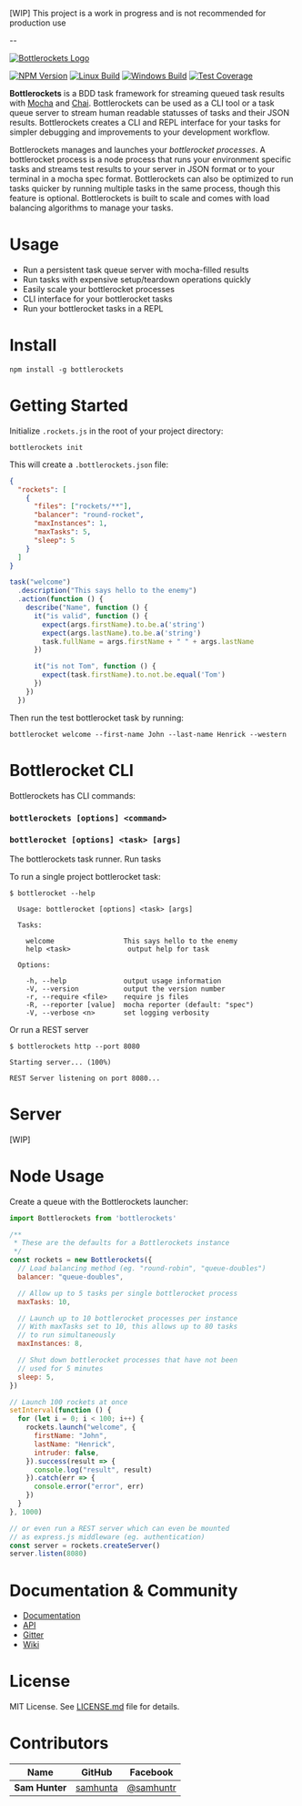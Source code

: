 [WIP] This project is a work in progress and is not recommended for production use

--

[![Bottlerockets Logo](https://cldup.com/WXo9ouZhmm.png)](https://bottlerockets.github.io/)

[![NPM Version][npm-image]][npm-url]
[![Linux Build][travis-image]][travis-url]
[![Windows Build][appveyor-image]][appveyor-url]
[![Test Coverage][coveralls-image]][coveralls-url]

**Bottlerockets** is a BDD task framework for streaming queued task results with [Mocha](https://mochajs.org/) and [Chai](http://chaijs.com/). Bottlerockets can be used as a CLI tool or a task queue server to stream human readable statusses of tasks and their JSON results. Bottlerockets creates a CLI and REPL interface for your tasks for simpler debugging and improvements to your development workflow.

Bottlerockets manages and launches your *bottlerocket processes*. A bottlerocket process is a node process that runs your environment specific tasks and streams test results to your server in JSON format or to your terminal in a mocha spec format. Bottlerockets can also be optimized to run tasks quicker by running multiple tasks in the same process, though this feature is optional. Bottlerockets is built to scale and comes with load balancing algorithms to manage your tasks.

# Usage

- Run a persistent task queue server with mocha-filled results
- Run tasks with expensive setup/teardown operations quickly
- Easily scale your bottlerocket processes
- CLI interface for your bottlerocket tasks
- Run your bottlerocket tasks in a REPL

# Install

```
npm install -g bottlerockets
```

# Getting Started

Initialize `.rockets.js` in the root of your project directory:

```
bottlerockets init
```

This will create a `.bottlerockets.json` file:

```json
{
  "rockets": [
    {
      "files": ["rockets/**"],
      "balancer": "round-rocket",
      "maxInstances": 1,
      "maxTasks": 5,
      "sleep": 5
    }
  ]
}
```

```javascript
task("welcome")
  .description("This says hello to the enemy")
  .action(function () {
    describe("Name", function () {
      it("is valid", function () {
        expect(args.firstName).to.be.a('string')
        expect(args.lastName).to.be.a('string')
        task.fullName = args.firstName + " " + args.lastName
      })

      it("is not Tom", function () {
        expect(task.firstName).to.not.be.equal('Tom')
      })
    })
  })
```

Then run the test bottlerocket task by running:

```
bottlerocket welcome --first-name John --last-name Henrick --western
```

# Bottlerocket CLI

Bottlerockets has CLI commands:

### `bottlerockets [options] <command>`

### `bottlerocket [options] <task> [args]`

The bottlerockets task runner. Run tasks

To run a single project bottlerocket task:

```
$ bottlerocket --help

  Usage: bottlerocket [options] <task> [args]

  Tasks:

    welcome                 This says hello to the enemy
    help <task>              output help for task

  Options:

    -h, --help              output usage information
    -V, --version           output the version number
    -r, --require <file>    require js files
    -R, --reporter [value]  mocha reporter (default: "spec")
    -V, --verbose <n>       set logging verbosity
```

Or run a REST server

```
$ bottlerockets http --port 8080

Starting server... (100%)

REST Server listening on port 8080...
```

# Server

[WIP]

# Node Usage

Create a queue with the Bottlerockets launcher:

```javascript
import Bottlerockets from 'bottlerockets'

/**
 * These are the defaults for a Bottlerockets instance
 */
const rockets = new Bottlerockets({
  // Load balancing method (eg. "round-robin", "queue-doubles")
  balancer: "queue-doubles",

  // Allow up to 5 tasks per single bottlerocket process
  maxTasks: 10,

  // Launch up to 10 bottlerocket processes per instance
  // With maxTasks set to 10, this allows up to 80 tasks
  // to run simultaneously
  maxInstances: 8,

  // Shut down bottlerocket processes that have not been
  // used for 5 minutes
  sleep: 5,
})

// Launch 100 rockets at once
setInterval(function () {
  for (let i = 0; i < 100; i++) {
    rockets.launch("welcome", {
      firstName: "John",
      lastName: "Henrick",
      intruder: false,
    }).success(result => {
      console.log("result", result)
    }).catch(err => {
      console.error("error", err)
    })
  }
}, 1000)

// or even run a REST server which can even be mounted
// as express.js middleware (eg. authentication)
const server = rockets.createServer()
server.listen(8080)
```

# Documentation & Community

  - [Documentation](https://docs.bottlerockets.co)
  - [API](https://docs.bottlerockets.co/api)
  - [Gitter](https://gitter.im/bottlerockets/bottlerockets)
  - [Wiki](https://github.com/bottlerockets/bottlerockets/wiki)

# License

MIT License. See [LICENSE.md](http://github.com/bottlerockets/bottlerockets/blob/master/LICENSE.md) file for details.

# Contributors

| Name           | GitHub                                  | Facebook                                   |
| -------------- | --------------------------------------- | ------------------------------------------ |
| **Sam Hunter** | [samhunta](https://github.com/samhunta) | [@samhuntr](https://facebook.com/samhuntr) |


[travis-image]: https://img.shields.io/travis/bottlerockets/bottlerockets/master.svg?label=linux
[travis-url]: https://travis-ci.org/bottlerockets/bottlerockets
[appveyor-image]: https://img.shields.io/appveyor/ci/samhunta/bottlerockets/master.svg?label=windows
[appveyor-url]: https://ci.appveyor.com/project/samhunta/bottlerockets
[coveralls-image]: https://img.shields.io/coveralls/bottlerockets/bottlerockets/master.svg
[coveralls-url]: https://coveralls.io/r/bottlerockets/bottlerockets?branch=master
[npm-image]: https://img.shields.io/npm/v/bottlerockets.svg
[npm-url]: https://npmjs.org/package/bottlerockets
